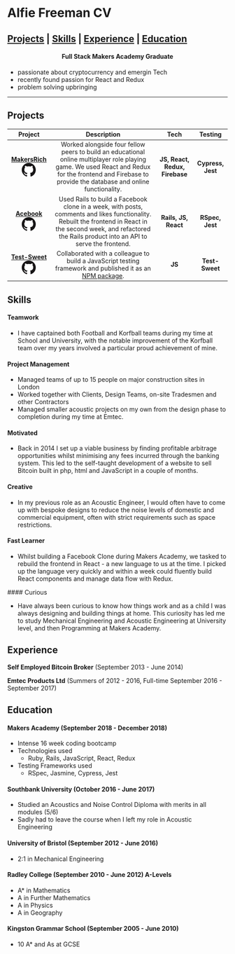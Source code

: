 # Alfie Freeman CV

  [Projects](#projects) | [Skills](#skills) | [Experience](#experience) | [Education](#education)
-----------------

<h4 align=center>Full Stack Makers Academy Graduate</h4>

- passionate about cryptocurrency and emergin Tech
- recently found passion for React and Redux
- problem solving upbringing

-----------------
## Projects

|Project|Description|Tech|Testing|
|:-:|:-:|:-:|:-:|
|[__MakersRich__](https://github.com/toddpla/makersrich) [<img src='./assets/Github-Mark.png'/>](https://github.com/toddpla/makersrich) |Worked alongside four fellow peers to build an educational online multiplayer role playing game. We used React and Redux for the frontend and Firebase to provide the database and online functionality. |__JS, React, Redux, Firebase__|__Cypress, Jest__|
|[__Acebook__](https://github.com/toddpla/acebook-stars) [<img src='./assets/Github-Mark.png'/>](https://github.com/toddpla/acebook-stars)| Used Rails to build a Facebook clone in a week, with posts, comments and likes functionality. Rebuilt the frontend in React in the second week, and refactored the Rails product into an API to serve the frontend. |__Rails, JS, React__|__RSpec, Jest__|
|[__Test-Sweet__](https://github.com/rbbri/sweet) [<img src='./assets/Github-Mark.png'/>](https://github.com/rbbri/sweet)| Collaborated with a colleague to build a JavaScript testing framework and published it as an [NPM package](https://www.npmjs.com/package/test-sweet). |__JS__|__Test-Sweet__|

## Skills

#### Teamwork

- I have captained both Football and Korfball teams during my time at School and University, with the notable improvement of the Korfball team over my years involved a particular proud achievement of mine.

#### Project Management

- Managed teams of up to 15 people on major construction sites in London
- Worked together with Clients, Design Teams, on-site Tradesmen and other Contractors
- Managed smaller acoustic projects on my own from the design phase to completion during my time at Emtec.

#### Motivated

- Back in 2014 I set up a viable business by finding profitable arbitrage opportunities whilst minimising any fees incurred through the banking system. This led to the self-taught development of a website to sell Bitcoin built in php, html and JavaScript in a couple of months.

#### Creative

- In my previous role as an Acoustic Engineer, I would often have to come up with bespoke designs to reduce the noise levels of domestic and commercial equipment, often with strict requirements such as space restrictions.

#### Fast Learner

- Whilst building a Facebook Clone during Makers Academy, we tasked to rebuild the frontend in React - a new language to us at the time. I picked up the language very quickly and within a week could fluently build React components and manage data flow with Redux.

#### Curious

- Have always been curious to know how things work and as a child I was always designing and building things at home. This curiosity has led me to study Mechanical Engineering and Acoustic Engineering at University level, and then Programming at Makers Academy.   

## Experience

**Self Employed Bitcoin Broker** (September 2013 - June 2014)

**Emtec Products Ltd** (Summers of 2012 - 2016, Full-time September 2016 - September 2017)    

## Education

#### Makers Academy (September 2018 - December 2018)

- Intense 16 week coding bootcamp
- Technologies used
  - Ruby, Rails, JavaScript, React, Redux
- Testing Frameworks used
  - RSpec, Jasmine, Cypress, Jest

#### Southbank University (October 2016 - June 2017)

- Studied an Acoustics and Noise Control Diploma with merits in all modules (5/6)
- Sadly had to leave the course when I left my role in Acoustic Engineering

#### University of Bristol (September 2012 - June 2016)

- 2:1 in Mechanical Engineering

#### Radley College (September 2010 - June 2012) A-Levels

- A* in Mathematics
- A in Further Mathematics
- A in Physics
- A in Geography

#### Kingston Grammar School (September 2005 - June 2010)

- 10 A* and As at GCSE
